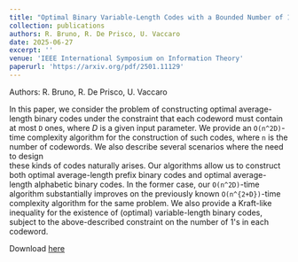 ```yaml
---
title: "Optimal Binary Variable-Length Codes with a Bounded Number of 1's per Codeword"
collection: publications
authors: R. Bruno, R. De Prisco, U. Vaccaro
date: 2025-06-27
excerpt: ''
venue: 'IEEE International Symposium on Information Theory'
paperurl: 'https://arxiv.org/pdf/2501.11129'
---
```

Authors: R. Bruno, R. De Prisco, U. Vaccaro


In this paper, we consider the problem of constructing optimal average-length binary 
codes
under the constraint that each codeword must contain at most `D` ones, where $D$ is 
a given input 
parameter.
We provide an `O(n^2D)`-time complexity algorithm for the construction of such codes, where `n` is the number of codewords. We also describe several scenarios where the need to design  
these kinds of codes naturally arises. Our algorithms allow us to construct both optimal
average-length prefix binary codes and optimal
average-length alphabetic binary codes. In the former case, our `O(n^2D)`-time algorithm
substantially improves on the previously known `O(n^{2+D})`-time complexity algorithm for the
same problem.
We also provide a Kraft-like inequality for the existence of (optimal) variable-length binary codes, subject to the above-described constraint on the number of 1's in each codeword. 

Download [here](https://arxiv.org/pdf/2501.11129)
